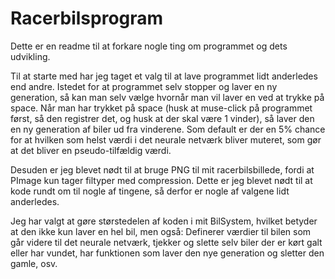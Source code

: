 # Racerbilsprogram
Dette er en readme til at forkare nogle ting om programmet og dets udvikling.

Til at starte med har jeg taget et valg til at lave programmet lidt anderledes end andre.
Istedet for at programmet selv stopper og laver en ny generation, så kan man selv vælge hvornår man vil laver en ved at trykke på space.
Når man har trykket på space (husk at muse-click på programmet først, så den registrer det, og husk at der skal være 1 vinder),
så laver den en ny generation af biler ud fra vinderene.
Som default er der en 5% chance for at hvilken som helst værdi i det neurale netværk bliver muteret, som gør at det bliver en pseudo-tilfældig værdi.

Desuden er jeg blevet nødt til at bruge PNG til mit racerbilsbillede, fordi at PImage kun tager filtyper med compression.
Dette er jeg blevet nødt til at kode rundt om til nogle af tingene, så derfor er nogle af valgene lidt anderledes.

Jeg har valgt at gøre størstedelen af koden i mit BilSystem, hvilket betyder at den ikke kun laver en hel bil, men også:
Definerer værdier til bilen som går videre til det neurale netværk, tjekker og slette selv biler der er kørt galt eller har vundet, har funktionen som laver den nye generation og sletter den gamle, osv.
